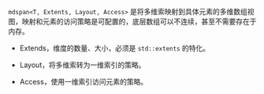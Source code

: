 `mdspan<T, Extents, Layout, Access>` 是将多维索映射到具体元素的多维数组视图，映射和元素的访问策略是可配置的，底层数组可以不连续，甚至不需要存在于内存。

- Extends，维度的数量、大小，必须是 `std::extents` 的特化。

- Layout，将多维索转为一维索引的策略。

- Access，使用一维索引访问元素的策略。



